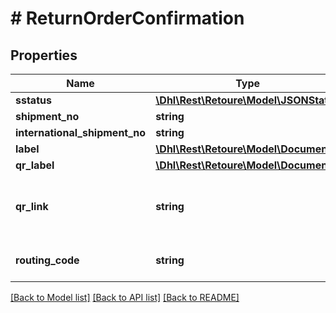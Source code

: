 # # ReturnOrderConfirmation

## Properties

Name | Type | Description | Notes
------------ | ------------- | ------------- | -------------
**sstatus** | [**\Dhl\Rest\Retoure\Model\JSONStatus**](JSONStatus.md) |  |
**shipment_no** | **string** |  |
**international_shipment_no** | **string** |  | [optional]
**label** | [**\Dhl\Rest\Retoure\Model\Document**](Document.md) |  |
**qr_label** | [**\Dhl\Rest\Retoure\Model\Document**](Document.md) |  | [optional]
**qr_link** | **string** | Deep link to import the QR Code to the Post &amp; DHL App | [optional]
**routing_code** | **string** | Routing code of the returnlabel. |

[[Back to Model list]](../../README.md#models) [[Back to API list]](../../README.md#endpoints) [[Back to README]](../../README.md)
